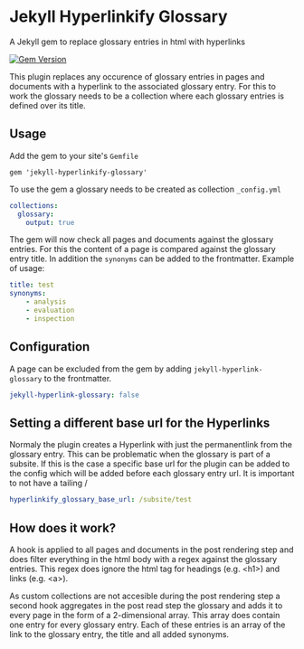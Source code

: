 # Jekyll Hyperlinkify Glossary
A Jekyll gem to replace glossary entries in html with hyperlinks

[![Gem Version](https://badge.fury.io/rb/jekyll-hyperlinkify-glossary.svg)](https://badge.fury.io/rb/jekyll-hyperlinkify-glossary)

This plugin replaces any occurence of glossary entries in pages and documents with a hyperlink to the associated  glossary entry. For this to work the glossary needs to be a collection where each glossary entries is defined over its title.

## Usage
Add the gem to your site's `Gemfile`

```
gem 'jekyll-hyperlinkify-glossary'
```

To use the gem a glossary needs to be created as collection `_config.yml`

```yml
collections:
  glossary:
    output: true
```

The gem will now check all pages and documents against the glossary entries. For this the content of a page is compared against the glossary entry title. In addition the `synonyms` can be added to the frontmatter. Example of usage:

```yml
title: test
synonyms:
    - analysis
    - evaluation
    - inspection
```
## Configuration
A page can be excluded from the gem by adding `jekyll-hyperlink-glossary` to the frontmatter.

```yml
jekyll-hyperlink-glossary: false
```
## Setting a different base url for the Hyperlinks
Normaly the plugin creates a Hyperlink with just the permanentlink from the glossary entry. This can be problematic when the glossary is part of a subsite. 
If this is the case a specific base url for the plugin can be added to the config which will be added before each glossary entry url. It is important to not have a tailing /

```yml
hyperlinkify_glossary_base_url: /subsite/test
```

## How does it work?
A hook is applied to all pages and documents in the post rendering step and does filter everything in the html body with a regex against the glossary entries. This regex does ignore the html tag for headings (e.g. \<h1>) and links (e.g. \<a>).

As custom collections are not accesible during the post rendering step a second hook aggregates in the post read step the glossary and adds it to every page in the form of a 2-dimensional array. This array does contain one entry for every glossary entry. Each of these entries is an array of the link to the glossary entry, the title and all added synonyms.
